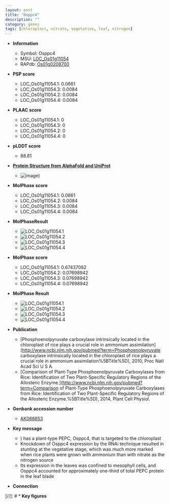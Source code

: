 ```yaml
---
layout: post
title: "Osppc4"
description: ""
category: genes
tags: [chloroplast, nitrate, vegetative, leaf, nitrogen]
---
```


* **Information**  
    + Symbol: Osppc4  
    + MSU: [LOC_Os01g11054](http://rice.plantbiology.msu.edu/cgi-bin/ORF_infopage.cgi?orf=LOC_Os01g11054)  
    + RAPdb: [Os01g0208700](http://rapdb.dna.affrc.go.jp/viewer/gbrowse_details/irgsp1?name=Os01g0208700)  

* **PSP score**  
    + LOC_Os01g11054.1: 0.0661 
    + LOC_Os01g11054.3: 0.0084 
    + LOC_Os01g11054.2: 0.0084 
    + LOC_Os01g11054.4: 0.0084 

* **PLAAC score**  
    + LOC_Os01g11054.1: 0 
    + LOC_Os01g11054.3: 0 
    + LOC_Os01g11054.2: 0 
    + LOC_Os01g11054.4: 0 

* **pLDDT score**
    + 88.81

* **[Protein Structure from AlphaFold and UniProt](https://www.uniprot.org/uniprotkb/Q5QNA5/entry#structure)**
    + ![image](https://ricepsp.github.io/images/Q5/AF-Q5QNA5-F1.png))

* **MolPhase score**
    + LOC_Os01g11054.1: 0.0661
    + LOC_Os01g11054.2: 0.0084
    + LOC_Os01g11054.3: 0.0084
    + LOC_Os01g11054.4: 0.0084

* **MolPhaseResult**
    + ![LOC_Os01g11054.1](https://ricepsp.github.io/pictures/LOC_Os01g/LOC_Os01g11054.1.png)
    + ![LOC_Os01g11054.2](https://ricepsp.github.io/pictures/LOC_Os01g/LOC_Os01g11054.2.png)
    + ![LOC_Os01g11054.3](https://ricepsp.github.io/pictures/LOC_Os01g/LOC_Os01g11054.3.png)
    + ![LOC_Os01g11054.4](https://ricepsp.github.io/pictures/LOC_Os01g/LOC_Os01g11054.4.png)

* **MolPhase score**
    + LOC_Os01g11054.1: 0.67437082
    + LOC_Os01g11054.2: 0.07698942
    + LOC_Os01g11054.3: 0.07698942
    + LOC_Os01g11054.4: 0.07698942

* **MolPhase Result**
    + ![LOC_Os01g11054.1](https://304243504.github.io/Pictures/LOC_Os01g/LOC_Os01g11054.1.png)
    + ![LOC_Os01g11054.2](https://304243504.github.io/Pictures/LOC_Os01g/LOC_Os01g11054.2.png)
    + ![LOC_Os01g11054.3](https://304243504.github.io/Pictures/LOC_Os01g/LOC_Os01g11054.3.png)
    + ![LOC_Os01g11054.4](https://304243504.github.io/Pictures/LOC_Os01g/LOC_Os01g11054.4.png)

* **Publication**  
    + [Phosphoenolpyruvate carboxylase intrinsically located in the chloroplast of rice plays a crucial role in ammonium assimilation](http://www.ncbi.nlm.nih.gov/pubmed?term=Phosphoenolpyruvate carboxylase intrinsically located in the chloroplast of rice plays a crucial role in ammonium assimilation%5BTitle%5D), 2010, Proc Natl Acad Sci U S A.
    + [Comparison of Plant-Type Phosphoenolpyruvate Carboxylases from Rice: Identification of Two Plant-Specific Regulatory Regions of the Allosteric Enzyme.](http://www.ncbi.nlm.nih.gov/pubmed?term=Comparison of Plant-Type Phosphoenolpyruvate Carboxylases from Rice: Identification of Two Plant-Specific Regulatory Regions of the Allosteric Enzyme.%5BTitle%5D), 2014, Plant Cell Physiol.

* **Genbank accession number**  
    + [AK066653](http://www.ncbi.nlm.nih.gov/nuccore/AK066653)

* **Key message**  
    + ) has a plant-type PEPC, Osppc4, that is targeted to the chloroplast
    + Knockdown of Osppc4 expression by the RNAi technique resulted in stunting at the vegetative stage, which was much more marked when rice plants were grown with ammonium than with nitrate as the nitrogen source
    + Its expression in the leaves was confined to mesophyll cells, and Osppc4 accounted for approximately one-third of total PEPC protein in the leaf blade

* **Connection**  

[//]: # * **Key figures**  


